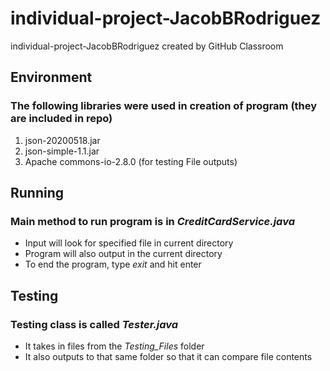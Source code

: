 # individual-project-JacobBRodriguez
individual-project-JacobBRodriguez created by GitHub Classroom
## Environment
### The following libraries were used in creation of program (they are included in repo)
1. json-20200518.jar
2. json-simple-1.1.jar
3. Apache commons-io-2.8.0 (for testing File outputs)

## Running
### Main method to run program is in *CreditCardService.java*
- Input will look for specified file in current directory
- Program will also output in the current directory
- To end the program, type *exit* and hit enter

## Testing
### Testing class is called *Tester.java*
- It takes in files from the *Testing_Files* folder
- It also outputs to that same folder so that it can compare file contents
